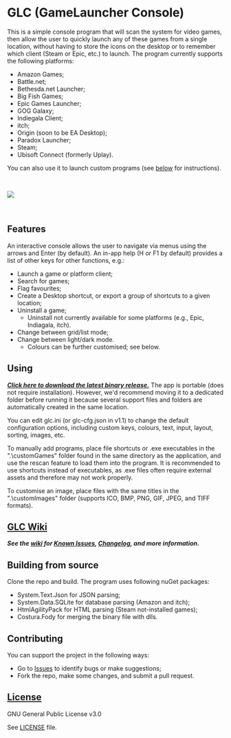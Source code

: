 # GLC (GameLauncher Console)

This is a simple console program that will scan the system for video games, then allow the user to quickly launch any of these games from a single location, without having to store the icons on the desktop or to remember which client (Steam or Epic, etc.) to launch. The program currently supports the following platforms:
- Amazon Games;
- Battle&period;net;
- Bethesda&period;net Launcher;
- Big Fish Games;
- Epic Games Launcher;
- GOG Galaxy;
- Indiegala Client;
- itch;
- Origin (soon to be EA Desktop);
- Paradox Launcher;
- Steam;
- Ubisoft Connect (formerly Uplay).

You can also use it to launch custom programs (see [below](#Using) for instructions).

<br/>

![](GLConsole.gif)

<br/>

## Features
An interactive console allows the user to navigate via menus using the arrows and Enter (by default). An in-app help (H or F1 by default) provides a list of other keys for other functions, e.g.:
- Launch a game or platform client;
- Search for games;
- Flag favourites;
- Create a Desktop shortcut, or export a group of shortcuts to a given location;
- Uninstall a game;
  - Uninstall not currently available for some platforms (e.g., Epic, Indiagala, itch).
- Change between grid/list mode;
- Change between light/dark mode.
  - Colours can be further customised; see below.

## Using
***[Click here to download the latest binary release.](../../releases/latest/download/glc.exe)*** The app is portable (does not require installation). However, we'd recommend moving it to a dedicated folder before running it because several support files and folders are automatically created in the same location.

You can edit glc.ini (or glc-cfg.json in v1.1) to change the default configuration options, including custom keys, colours, text, input, layout, sorting, images, etc.

To manually add programs, place file shortcuts or .exe executables in the ".\customGames" folder found in the same directory as the application, and use the rescan feature to load them into the program. It is recommended to use shortcuts instead of executables, as .exe files often require external assets and therefore may not work properly.

To customise an image, place files with the same titles in the ".\customImages" folder (supports ICO, BMP, PNG, GIF, JPEG, and TIFF formats).

## [GLC Wiki](../../wiki)
***See the [wiki](../../wiki) for [Known Issues](../../wiki/Known-Issues), [Changelog](../../wiki/Changelog), and more information.***

## Building from source
Clone the repo and build. The program uses following nuGet packages:
- System.Text.Json for JSON parsing;
- System.Data.SQLite for database parsing (Amazon and itch);
- HtmlAgilityPack for HTML parsing (Steam not-installed games);
- Costura.Fody for merging the binary file with dlls.

## Contributing
You can support the project in the following ways:
- Go to [Issues](/Solaire/GLC/issues) to identify bugs or make suggestions;
- Fork the repo, make some changes, and submit a pull request.

## [License](LICENSE)
GNU General Public License v3.0

See [LICENSE](LICENSE) file.
